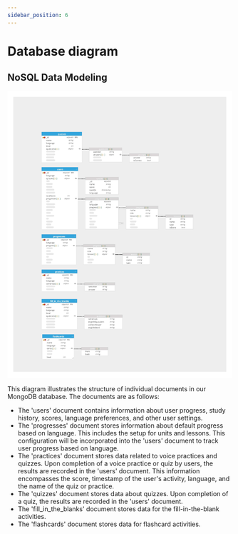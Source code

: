 ```yaml
---
sidebar_position: 6
---
```

# Database diagram
## NoSQL Data Modeling
<img src ="https://raw.githubusercontent.com/Capstone-Projects-2023-Fall/project-language-learning-discord-bot/main/images/LanguageBoNoSQLDataModeling.jpg" alt=""/>


This diagram illustrates the structure of individual documents in our MongoDB database. The documents are as follows:

- The 'users' document contains information about user progress, study history, scores, language preferences, and other user settings.
- The 'progresses' document stores information about default progress based on language. This includes the setup for units and lessons. This configuration will be incorporated into the 'users' document to track user progress based on language. 
- The 'practices' document stores data related to voice practices and quizzes. Upon completion of a voice practice or quiz by users, the results are recorded in the 'users' document. This information encompasses the score, timestamp of the user's activity, language, and the name of the quiz or practice.
- The 'quizzes' document stores data about quizzes. Upon completion of a quiz, the results are recorded in the 'users' document.
- The 'fill_in_the_blanks' document stores data for the fill-in-the-blank activities.
- The 'flashcards' document stores data for flashcard activities. 
